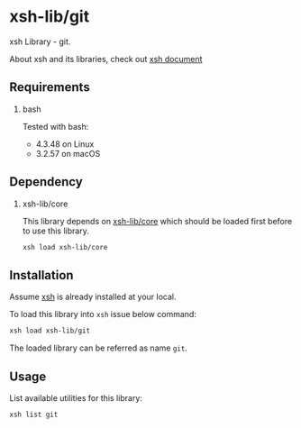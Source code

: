 # xsh-lib/git

xsh Library - git.

About xsh and its libraries, check out [xsh document](https://github.com/alexzhangs/xsh)

## Requirements

1. bash

    Tested with bash:
    * 4.3.48 on Linux
    * 3.2.57 on macOS

## Dependency

1. xsh-lib/core

    This library depends on [xsh-lib/core](https://github.com/xsh-lib/core) which should be loaded first before to use this library.

    ```bash
    xsh load xsh-lib/core
    ```

## Installation

Assume [xsh](https://github.com/alexzhangs/xsh) is already installed at your local.

To load this library into `xsh` issue below command:

```bash
xsh load xsh-lib/git
```

The loaded library can be referred as name `git`.

## Usage

List available utilities for this library:

```bash
xsh list git
```
